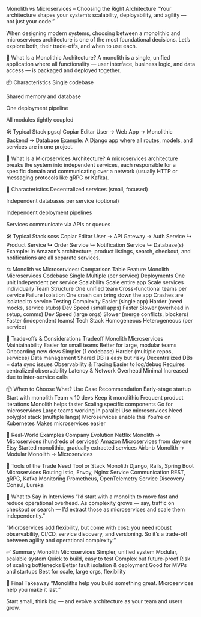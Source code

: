 Monolith vs Microservices – Choosing the Right Architecture
“Your architecture shapes your system’s scalability, deployability, and agility — not just your code.”

When designing modern systems, choosing between a monolithic and microservices architecture is one of the most foundational decisions. Let’s explore both, their trade-offs, and when to use each.

🧱 What Is a Monolithic Architecture?
A monolith is a single, unified application where all functionality — user interface, business logic, and data access — is packaged and deployed together.

📦 Characteristics
Single codebase

Shared memory and database

One deployment pipeline

All modules tightly coupled

🛠️ Typical Stack
pgsql
Copiar
Editar
User → Web App → Monolithic Backend → Database
Example: A Django app where all routes, models, and services are in one project.

🧩 What Is a Microservices Architecture?
A microservices architecture breaks the system into independent services, each responsible for a specific domain and communicating over a network (usually HTTP or messaging protocols like gRPC or Kafka).

🔧 Characteristics
Decentralized services (small, focused)

Independent databases per service (optional)

Independent deployment pipelines

Services communicate via APIs or queues

🛠️ Typical Stack
scss
Copiar
Editar
User → API Gateway → Auth Service
                      ↳ Product Service
                      ↳ Order Service
                      ↳ Notification Service
                      ↳ Database(s)
Example: In Amazon’s architecture, product listings, search, checkout, and notifications are all separate services.

⚖️ Monolith vs Microservices: Comparison Table
Feature	Monolith	Microservices
Codebase	Single	Multiple (per service)
Deployments	One unit	Independent per service
Scalability	Scale entire app	Scale services individually
Team Structure	One unified team	Cross-functional teams per service
Failure Isolation	One crash can bring down the app	Crashes are isolated to service
Testing Complexity	Easier (single app)	Harder (need mocks, service stubs)
Dev Speed (small apps)	Faster	Slower (overhead in setup, comms)
Dev Speed (large orgs)	Slower (merge conflicts, blockers)	Faster (independent teams)
Tech Stack	Homogeneous	Heterogeneous (per service)

🧠 Trade-offs & Considerations
Tradeoff	Monolith	Microservices
Maintainability	Easier for small teams	Better for large, modular teams
Onboarding new devs	Simpler (1 codebase)	Harder (multiple repos, services)
Data management	Shared DB is easy but risky	Decentralized DBs = data sync issues
Observability & Tracing	Easier to log/debug	Requires centralized observability
Latency & Network Overhead	Minimal	Increased due to inter-service calls

📦 When to Choose What?
Use Case	Recommendation
Early-stage startup	Start with monolith
Team < 10 devs	Keep it monolithic
Frequent product iterations	Monolith helps faster
Scaling specific components	Go for microservices
Large teams working in parallel	Use microservices
Need polyglot stack (multiple langs)	Microservices enable this
You're on Kubernetes	Makes microservices easier

🧪 Real-World Examples
Company	Evolution
Netflix	Monolith → Microservices (hundreds of services)
Amazon	Microservices from day one
Etsy	Started monolithic, gradually extracted services
Airbnb	Monolith → Modular Monolith → Microservices

🧰 Tools of the Trade
Need	Tool or Stack
Monolith	Django, Rails, Spring Boot
Microservices Routing	Istio, Envoy, Nginx
Service Communication	REST, gRPC, Kafka
Monitoring	Prometheus, OpenTelemetry
Service Discovery	Consul, Eureka

💬 What to Say in Interviews
“I’d start with a monolith to move fast and reduce operational overhead. As complexity grows — say, traffic on checkout or search — I’d extract those as microservices and scale them independently.”

“Microservices add flexibility, but come with cost: you need robust observability, CI/CD, service discovery, and versioning. So it’s a trade-off between agility and operational complexity.”

✅ Summary
Monolith	Microservices
Simpler, unified system	Modular, scalable system
Quick to build, easy to test	Complex but future-proof
Risk of scaling bottlenecks	Better fault isolation & deployment
Good for MVPs and startups	Best for scale, large orgs, flexibility

🏁 Final Takeaway
“Monoliths help you build something great. Microservices help you make it last.”

Start small, think big — and evolve architecture as your team and users grow.